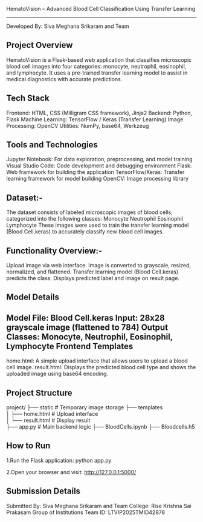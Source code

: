 HematoVision – Advanced Blood Cell Classification Using Transfer Learning
_____________________________________________________________________________________________________________________________________________________________________________________________________________________
Developed By: Siva Meghana Srikaram and Team

Project Overview
-----------------
HematoVision is a Flask-based web application that classifies microscopic blood cell images into four categories: monocyte, neutrophil, eosinophil, and lymphocyte. It uses a pre-trained transfer learning model to assist in medical diagnostics with accurate predictions.

Tech Stack
-----------
Frontend: HTML, CSS (Milligram CSS framework), Jinja2
Backend: Python, Flask
Machine Learning: TensorFlow / Keras (Transfer Learning)
Image Processing: OpenCV
Utilities: NumPy, base64, Werkzeug

Tools and Technologies
-----------------------
Jupyter Notebook: For data exploration, preprocessing, and model training
Visual Studio Code: Code development and debugging environment
Flask: Web framework for building the application
TensorFlow/Keras: Transfer learning framework for model building
OpenCV: Image processing library

Dataset:-
-------
The dataset consists of labeled microscopic images of blood cells, categorized into the following classes:
Monocyte
Neutrophil
Eosinophil
Lymphocyte
These images were used to train the transfer learning model (Blood Cell.keras) to accurately classify new blood cell images.

Functionality Overview:-
-----------------------
Upload image via web interface.
Image is converted to grayscale, resized, normalized, and flattened.
Transfer learning model (Blood Cell.keras) predicts the class.
Displays predicted label and image on result page.

Model Details
-------------
Model File: Blood Cell.keras
Input: 28x28 grayscale image (flattened to 784)
Output Classes: Monocyte, Neutrophil, Eosinophil, Lymphocyte
Frontend Templates
----------------
home.html:
A simple upload interface that allows users to upload a blood cell image.
result.html:
Displays the predicted blood cell type and shows the uploaded image using base64 encoding.

Project Structure
-----------------
project/
├── static                 # Temporary image storage 
├── templates  
│   ├── home.html           # Upload interface  
│   └── result.html         # Display result  
├── app.py                   # Main backend logic 
    ├── BloodCells.ipynb
    ├── Bloodcells.h5
  
How to Run
--------------
1.Run the Flask application:
python app.py

2.Open your browser and visit:
http://127.0.0.1:5000/

Submission Details
-------------------
Submitted By: Siva Meghana Srikaram and Team
College: Rise Krishna Sai Prakasam Group of Institutions
Team ID: LTVIP2025TMID42878
